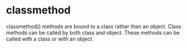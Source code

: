 # classmethod


classmethod() methods are bound to a class rather than an object. Class methods can be called by both class and object. These methods can be called with a class or with an object. 
